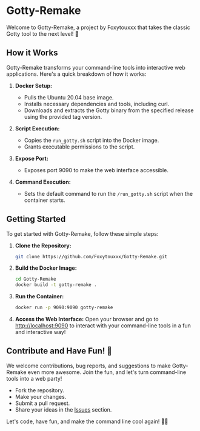# Gotty-Remake

Welcome to Gotty-Remake, a project by Foxytouxxx that takes the classic Gotty tool to the next level! 🚀

## How it Works

Gotty-Remake transforms your command-line tools into interactive web applications. Here's a quick breakdown of how it works:

1. **Docker Setup:**
   - Pulls the Ubuntu 20.04 base image.
   - Installs necessary dependencies and tools, including curl.
   - Downloads and extracts the Gotty binary from the specified release using the provided tag version.

2. **Script Execution:**
   - Copies the `run_gotty.sh` script into the Docker image.
   - Grants executable permissions to the script.

3. **Expose Port:**
   - Exposes port 9090 to make the web interface accessible.

4. **Command Execution:**
   - Sets the default command to run the `/run_gotty.sh` script when the container starts.

## Getting Started

To get started with Gotty-Remake, follow these simple steps:

1. **Clone the Repository:**
   ```bash
   git clone https://github.com/Foxytouxxx/Gotty-Remake.git
   ```

2. **Build the Docker Image:**
   ```bash
   cd Gotty-Remake
   docker build -t gotty-remake .
   ```

3. **Run the Container:**
   ```bash
   docker run -p 9090:9090 gotty-remake
   ```

4. **Access the Web Interface:**
   Open your browser and go to [http://localhost:9090](http://localhost:8080) to interact with your command-line tools in a fun and interactive way!

## Contribute and Have Fun! 🎉

We welcome contributions, bug reports, and suggestions to make Gotty-Remake even more awesome. Join the fun, and let's turn command-line tools into a web party!

- Fork the repository.
- Make your changes.
- Submit a pull request.
- Share your ideas in the [Issues](https://github.com/Foxytouxxx/Gotty-Remake/issues) section.

Let's code, have fun, and make the command line cool again! 🤖🎉
